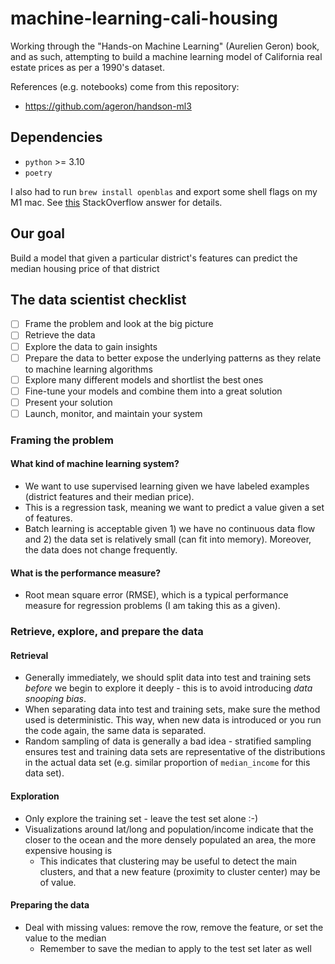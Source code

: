 # machine-learning-cali-housing

Working through the "Hands-on Machine Learning" (Aurelien Geron) book, and as such, attempting to build a machine learning model of California real estate prices as per a 1990's dataset.

References (e.g. notebooks) come from this repository:
* https://github.com/ageron/handson-ml3

## Dependencies

* `python` >= 3.10
* `poetry`

I also had to run `brew install openblas` and export some shell flags on my M1 mac. See [this](https://stackoverflow.com/a/70178471/4198382) StackOverflow answer for details.

## Our goal

Build a model that given a particular district's features can predict the median housing price of that district

## The data scientist checklist

- [ ] Frame the problem and look at the big picture
- [ ] Retrieve the data
- [ ] Explore the data to gain insights
- [ ] Prepare the data to better expose the underlying patterns as they relate to machine learning algorithms
- [ ] Explore many different models and shortlist the best ones
- [ ] Fine-tune your models and combine them into a great solution
- [ ] Present your solution
- [ ] Launch, monitor, and maintain your system

### Framing the problem

#### What kind of machine learning system?

* We want to use supervised learning given we have labeled examples (district features and their median price).
* This is a regression task, meaning we want to predict a value given a set of features.
* Batch learning is acceptable given 1) we have no continuous data flow and 2) the data set is relatively small (can fit into memory). Moreover, the data does not change frequently.

#### What is the performance measure?

* Root mean square error (RMSE), which is a typical performance measure for regression problems (I am taking this as a given).

### Retrieve, explore, and prepare the data

#### Retrieval

* Generally immediately, we should split data into test and training sets _before_ we begin to explore it deeply - this is to avoid introducing _data snooping bias_.
* When separating data into test and training sets, make sure the method used is deterministic. This way, when new data is introduced or you run the code again, the same data is separated.
* Random sampling of data is generally a bad idea - stratified sampling ensures test and training data sets are representative of the distributions in the actual data set (e.g. similar proportion of `median_income` for this data set).

#### Exploration
* Only explore the training set - leave the test set alone :-)
* Visualizations around lat/long and population/income indicate that the closer to the ocean and the more densely populated an area, the more expensive housing is
  * This indicates that clustering may be useful to detect the main clusters, and that a new feature (proximity to cluster center) may be of value.

#### Preparing the data
* Deal with missing values: remove the row, remove the feature, or set the value to the median
  * Remember to save the median to apply to the test set later as well